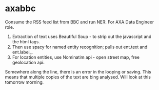 # axabbc
Consume the RSS feed list from BBC and run NER.  For AXA Data Engineer role.  

1. Extraction of text uses Beautiful Soup - to strip out the javascript and the html tags.  
2. Then use spacy for named entity recognition; pulls out ent.text and ent.label_. 
3. For location entities, use Nominatim api - open street map, free geolocation api.  

Somewhere along the line, there is an error in the looping or saving.  This means that multiple copies of the text 
are bing analysed.  Will look at this tomorrow morning.  


